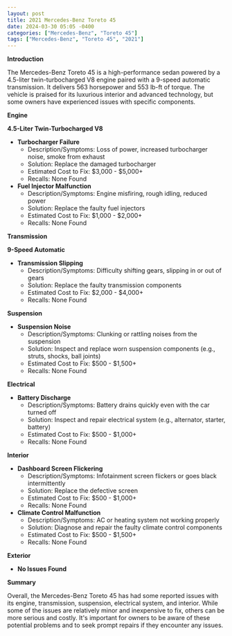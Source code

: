 ```yaml
---
layout: post
title: 2021 Mercedes-Benz Toreto 45
date: 2024-03-30 05:05 -0400
categories: ["Mercedes-Benz", "Toreto 45"]
tags: ["Mercedes-Benz", "Toreto 45", "2021"]
---
```

**Introduction**

The Mercedes-Benz Toreto 45 is a high-performance sedan powered by a 4.5-liter twin-turbocharged V8 engine paired with a 9-speed automatic transmission. It delivers 563 horsepower and 553 lb-ft of torque. The vehicle is praised for its luxurious interior and advanced technology, but some owners have experienced issues with specific components.

**Engine**

**4.5-Liter Twin-Turbocharged V8**

* **Turbocharger Failure**
    * Description/Symptoms: Loss of power, increased turbocharger noise, smoke from exhaust
    * Solution: Replace the damaged turbocharger
    * Estimated Cost to Fix: $3,000 - $5,000+
    * Recalls: None Found
* **Fuel Injector Malfunction**
    * Description/Symptoms: Engine misfiring, rough idling, reduced power
    * Solution: Replace the faulty fuel injectors
    * Estimated Cost to Fix: $1,000 - $2,000+
    * Recalls: None Found

**Transmission**

**9-Speed Automatic**

* **Transmission Slipping**
    * Description/Symptoms: Difficulty shifting gears, slipping in or out of gears
    * Solution: Replace the faulty transmission components
    * Estimated Cost to Fix: $2,000 - $4,000+
    * Recalls: None Found

**Suspension**

* **Suspension Noise**
    * Description/Symptoms: Clunking or rattling noises from the suspension
    * Solution: Inspect and replace worn suspension components (e.g., struts, shocks, ball joints)
    * Estimated Cost to Fix: $500 - $1,500+
    * Recalls: None Found

**Electrical**

* **Battery Discharge**
    * Description/Symptoms: Battery drains quickly even with the car turned off
    * Solution: Inspect and repair electrical system (e.g., alternator, starter, battery)
    * Estimated Cost to Fix: $500 - $1,000+
    * Recalls: None Found

**Interior**

* **Dashboard Screen Flickering**
    * Description/Symptoms: Infotainment screen flickers or goes black intermittently
    * Solution: Replace the defective screen
    * Estimated Cost to Fix: $500 - $1,000+
    * Recalls: None Found
* **Climate Control Malfunction**
    * Description/Symptoms: AC or heating system not working properly
    * Solution: Diagnose and repair the faulty climate control components
    * Estimated Cost to Fix: $500 - $1,500+
    * Recalls: None Found

**Exterior**

* **No Issues Found**

**Summary**

Overall, the Mercedes-Benz Toreto 45 has had some reported issues with its engine, transmission, suspension, electrical system, and interior. While some of the issues are relatively minor and inexpensive to fix, others can be more serious and costly. It's important for owners to be aware of these potential problems and to seek prompt repairs if they encounter any issues.
